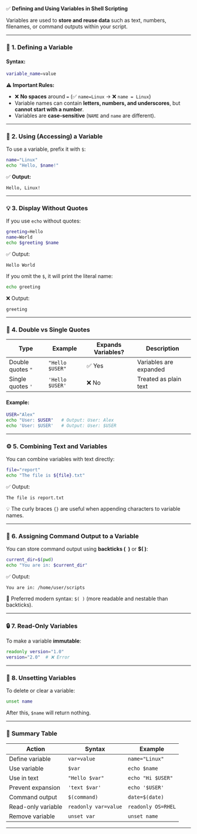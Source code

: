 ✅ **Defining and Using Variables in Shell Scripting**

Variables are used to **store and reuse data** such as text, numbers, filenames, or command outputs within your script.

---

### 🧩 **1. Defining a Variable**

#### **Syntax:**

```bash
variable_name=value
```

⚠️ **Important Rules:**

* ❌ **No spaces** around `=`
  (✅ `name=Linux` → ❌ `name = Linux`)
* Variable names can contain **letters, numbers, and underscores**, but **cannot start with a number**.
* Variables are **case-sensitive** (`NAME` and `name` are different).

---

### 📘 **2. Using (Accessing) a Variable**

To use a variable, prefix it with `$`:

```bash
name="Linux"
echo "Hello, $name!"
```

✅ **Output:**

```
Hello, Linux!
```

---

### 💡 **3. Display Without Quotes**

If you use `echo` without quotes:

```bash
greeting=Hello
name=World
echo $greeting $name
```

✅ Output:

```
Hello World
```

If you omit the `$`, it will print the literal name:

```bash
echo greeting
```

❌ Output:

```
greeting
```

---

### 🧠 **4. Double vs Single Quotes**

| Type              | Example         | Expands Variables? | Description            |
| ----------------- | --------------- | ------------------ | ---------------------- |
| Double quotes `"` | `"Hello $USER"` | ✅ Yes              | Variables are expanded |
| Single quotes `'` | `'Hello $USER'` | ❌ No               | Treated as plain text  |

#### Example:

```bash
USER="Alex"
echo "User: $USER"   # Output: User: Alex
echo 'User: $USER'   # Output: User: $USER
```

---

### ⚙️ **5. Combining Text and Variables**

You can combine variables with text directly:

```bash
file="report"
echo "The file is ${file}.txt"
```

✅ Output:

```
The file is report.txt
```

💡 The curly braces `{}` are useful when appending characters to variable names.

---

### 🔁 **6. Assigning Command Output to a Variable**

You can store command output using **backticks (` `)** or **$( )**:

```bash
current_dir=$(pwd)
echo "You are in: $current_dir"
```

✅ Output:

```
You are in: /home/user/scripts
```

🧠 Preferred modern syntax: `$( )` (more readable and nestable than backticks).

---

### 🔒 **7. Read-Only Variables**

To make a variable **immutable**:

```bash
readonly version="1.0"
version="2.0"  # ❌ Error
```

---

### 🧹 **8. Unsetting Variables**

To delete or clear a variable:

```bash
unset name
```

After this, `$name` will return nothing.

---

### 🧾 **Summary Table**

| Action             | Syntax               | Example            |
| ------------------ | -------------------- | ------------------ |
| Define variable    | `var=value`          | `name="Linux"`     |
| Use variable       | `$var`               | `echo $name`       |
| Use in text        | `"Hello $var"`       | `echo "Hi $USER"`  |
| Prevent expansion  | `'text $var'`        | `echo '$USER'`     |
| Command output     | `$(command)`         | `date=$(date)`     |
| Read-only variable | `readonly var=value` | `readonly OS=RHEL` |
| Remove variable    | `unset var`          | `unset name`       |

---



